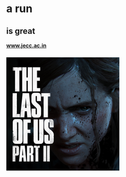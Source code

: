 # a run
## is great
**www.jecc.ac.in**
### ![image missing](https://github.com/sreeraj-kr/Run/blob/main/img/TLOU_P2_Box_Art_2.png)
